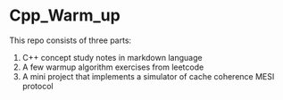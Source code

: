 # Cpp_Warm_up

This repo consists of three parts:
1. C++ concept study notes in markdown language
2. A few warmup algorithm exercises from leetcode
3. A mini project that implements a simulator of cache coherence MESI protocol

